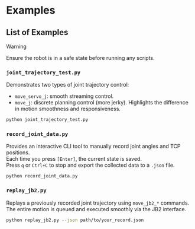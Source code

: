 # Examples
## List of Examples
> [!WARNING]
> Ensure the robot is in a safe state before running any scripts.

### `joint_trajectory_test.py`
Demonstrates two types of joint trajectory control:
- `move_servo_j`: smooth streaming control.
- `move_j`: discrete planning control (more jerky).
Highlights the difference in motion smoothness and responsiveness.

```bash
python joint_trajectory_test.py
```

### `record_joint_data.py`
Provides an interactive CLI tool to manually record joint angles and TCP positions.  
Each time you press `[Enter]`, the current state is saved.  
Press `q` or `Ctrl+C` to stop and export the collected data to a `.json` file.

```bash
python record_joint_data.py
```

### `replay_jb2.py`

Replays a previously recorded joint trajectory using `move_jb2_*` commands.
The entire motion is queued and executed smoothly via the JB2 interface.

```bash
python replay_jb2.py --json path/to/your_record.json
```